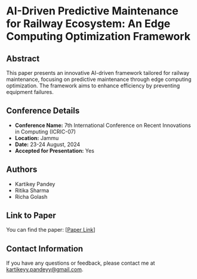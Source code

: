# AI-Driven Predictive Maintenance for Railway Ecosystem: An Edge Computing Optimization Framework

## Abstract
This paper presents an innovative AI-driven framework tailored for railway maintenance, focusing on predictive maintenance through edge computing optimization. The framework aims to enhance efficiency by preventing equipment failures.

## Conference Details
- **Conference Name:** 7th International Conference on Recent Innovations in Computing (ICRIC-07)
- **Location:** Jammu
- **Date:** 23-24 August, 2024
- **Accepted for Presentation:** Yes

## Authors
- Kartikey Pandey
- Ritika Sharma
- Richa Golash

## Link to Paper
You can find the paper: [[Paper Link](https://www.overleaf.com/read/rqcshrynmtfd#96bcd1)]

## Contact Information
If you have any questions or feedback, please contact me at kartikeyy.pandeyy@gmail.com.
